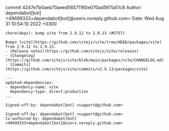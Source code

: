 commit 4247e7b0aeb70aeed56571160e070ad5611a51c8
Author: dependabot[bot] <49699333+dependabot[bot]@users.noreply.github.com>
Date:   Wed Aug 31 10:54:10 2022 +0300

    chore(deps): bump vite from 2.9.12 to 2.9.13 (#5757)
    
    Bumps [vite](https://github.com/vitejs/vite/tree/HEAD/packages/vite) from 2.9.12 to 2.9.13.
    - [Release notes](https://github.com/vitejs/vite/releases)
    - [Changelog](https://github.com/vitejs/vite/blob/main/packages/vite/CHANGELOG.md)
    - [Commits](https://github.com/vitejs/vite/commits/v2.9.13/packages/vite)
    
    ---
    updated-dependencies:
    - dependency-name: vite
      dependency-type: direct:production
    ...
    
    Signed-off-by: dependabot[bot] <support@github.com>
    
    Signed-off-by: dependabot[bot] <support@github.com>
    Co-authored-by: dependabot[bot] <49699333+dependabot[bot]@users.noreply.github.com>
